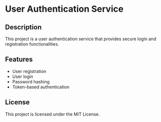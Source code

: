# User Authentication Service

## Description
This project is a user authentication service that provides secure login and registration functionalities.

## Features
- User registration
- User login
- Password hashing
- Token-based authentication

## License
This project is licensed under the MIT License.